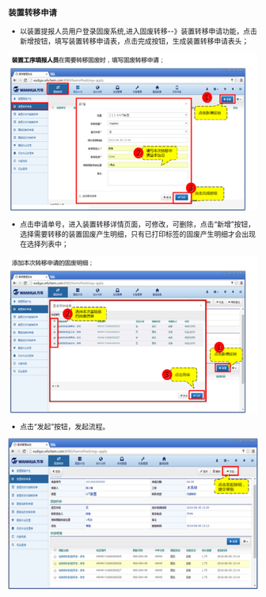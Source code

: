 ### 装置转移申请
* 以装置提报人员用户登录固废系统,进入固废转移--》装置转移申请功能，点击新增按钮，填写装置转移申请表，点击完成按钮，生成装置转移申请表头；

![装置转移申请单表头填写](./images/装置转移申请单表头填写.png)

* 点击申请单号，进入装置转移详情页面，可修改，可删除，点击“新增”按钮，选择需要转移的装置固废产生明细，只有已打印标签的固废产生明细才会出现在选择列表中；

![添加转移申请明细](./images/添加转移申请明细.png)

* 点击“发起”按钮，发起流程。

![装置转移申请发起](./images/装置转移申请发起.png)
